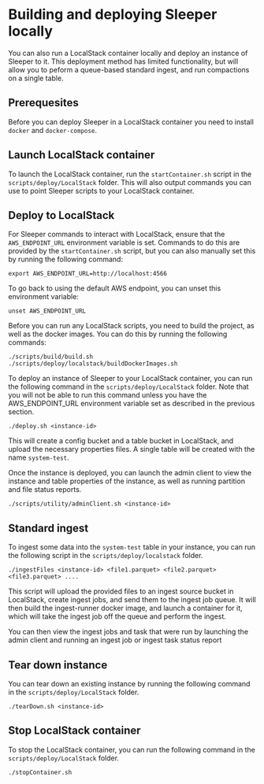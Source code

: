Building and deploying Sleeper locally
======================================

You can also run a LocalStack container locally and deploy an instance of Sleeper to it. This deployment method has
limited
functionality, but will allow you to peform a queue-based standard ingest, and run compactions on a single table.

## Prerequesites

Before you can deploy Sleeper in a LocalStack container you need to install `docker` and `docker-compose`.

## Launch LocalStack container

To launch the LocalStack container, run the `startContainer.sh` script in the `scripts/deploy/LocalStack` folder.
This will also output commands you can use to point Sleeper scripts to your LocalStack container.

## Deploy to LocalStack

For Sleeper commands to interact with LocalStack, ensure that the `AWS_ENDPOINT_URL` environment variable
is set. Commands to do this are provided by the `startContainer.sh` script, but you can also manually set this by
running the following command:

```shell
export AWS_ENDPOINT_URL=http://localhost:4566
```

To go back to using the default AWS endpoint, you can unset this environment variable:

```shell
unset AWS_ENDPOINT_URL
```

Before you can run any LocalStack scripts, you need to build the project, as well as the docker images.
You can do this by running the following commands:

```shell
./scripts/build/build.sh
./scripts/deploy/localstack/buildDockerImages.sh
```

To deploy an instance of Sleeper to your LocalStack container, you can run the following command in the
`scripts/deploy/LocalStack` folder. Note that you will not be able to run this command unless you have the
AWS_ENDPOINT_URL environment variable set as described in the previous section.

```shell
./deploy.sh <instance-id>
```

This will create a config bucket and a table bucket in LocalStack, and upload the necessary properties files.
A single table will be created with the name `system-test`.

Once the instance is deployed, you can launch the admin client to view the instance and table properties of the
instance, as well as running partition and file status reports.

```shell
./scripts/utility/adminClient.sh <instance-id>
```

## Standard ingest

To ingest some data into the `system-test` table in your instance, you can run the following script in the
`scripts/deploy/localstack` folder.

```shell
./ingestFiles <instance-id> <file1.parquet> <file2.parquet> <file3.parquet> ....
```

This script will upload the provided files to an ingest source bucket in LocalStack, create ingest jobs, and
send them to the ingest job queue. It will then build the ingest-runner docker image, and launch a container for it,
which will take the ingest job off the queue and perform the ingest.

You can then view the ingest jobs and task that were run by launching the admin client and running an ingest job or
ingest task status report

## Tear down instance

You can tear down an existing instance by running the following command in the `scripts/deploy/LocalStack` folder.

```shell
./tearDown.sh <instance-id>
```

## Stop LocalStack container

To stop the LocalStack container, you can run the following command in the `scripts/deploy/LocalStack` folder.

```shell
./stopContainer.sh
```